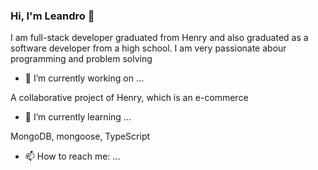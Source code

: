 ### Hi, I'm Leandro 👋

I am full-stack developer  graduated from Henry and also graduated as a software developer from a high school. I am very passionate abour programming and problem solving

- 🔭 I’m currently working on ...

A collaborative project of Henry, which is an e-commerce

- 🌱 I’m currently learning ...

MongoDB, mongoose, TypeScript

- 📫 How to reach me: ...

